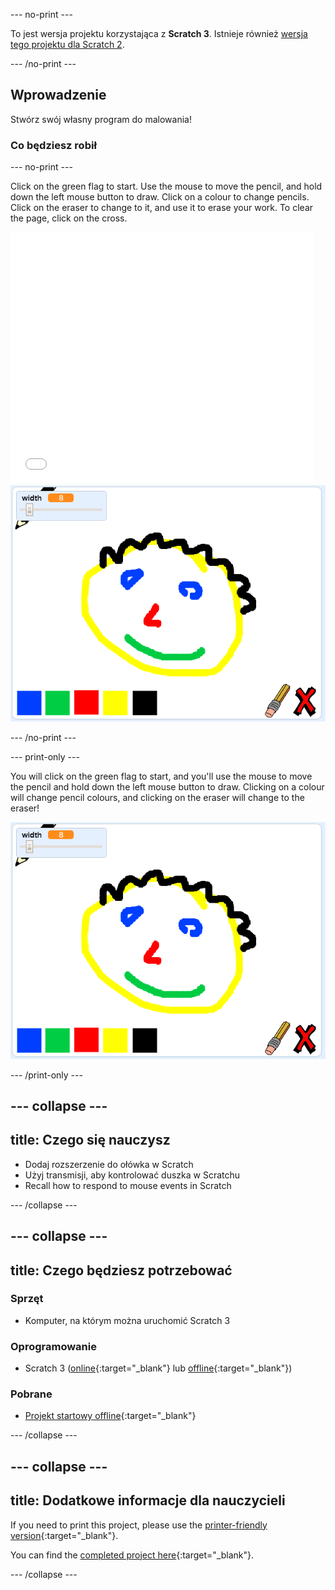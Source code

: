 \--- no-print \---

To jest wersja projektu korzystająca z **Scratch 3**. Istnieje również [wersja tego projektu dla Scratch 2](https://projects.raspberrypi.org/en/projects/paint-box-scratch2).

\--- /no-print \---

## Wprowadzenie

Stwórz swój własny program do malowania!

### Co będziesz robił

\--- no-print \---

Click on the green flag to start. Use the mouse to move the pencil, and hold down the left mouse button to draw. Click on a colour to change pencils. Click on the eraser to change to it, and use it to erase your work. To clear the page, click on the cross.

<div class="scratch-preview">
  <iframe allowtransparency="true" width="485" height="402" src="//scratch.mit.edu/projects/embed/267243161/?autostart=false" frameborder="0" scrolling="no"></iframe>
  <img src="images/showcase.png">
</div>

\--- /no-print \---

\--- print-only \---

You will click on the green flag to start, and you'll use the mouse to move the pencil and hold down the left mouse button to draw. Clicking on a colour will change pencil colours, and clicking on the eraser will change to the eraser!

![showcase](images/showcase.png)

\--- /print-only \---

## \--- collapse \---

## title: Czego się nauczysz

+ Dodaj rozszerzenie do ołówka w Scratch
+ Użyj transmisji, aby kontrolować duszka w Scratchu
+ Recall how to respond to mouse events in Scratch

\--- /collapse \---

## \--- collapse \---

## title: Czego będziesz potrzebować

### Sprzęt

+ Komputer, na którym można uruchomić Scratch 3

### Oprogramowanie

+ Scratch 3 ([online](http://rpf.io/scratchon){:target="_blank"} lub [offline](http://rpf.io/scratchoff){:target="_blank"})

### Pobrane

+ [Projekt startowy offline](http://rpf.io/p/en/paint-box-go){:target="_blank"}

\--- /collapse \---

## \--- collapse \---

## title: Dodatkowe informacje dla nauczycieli

If you need to print this project, please use the [printer-friendly version](https://projects.raspberrypi.org/en/projects/paint-box/print){:target="_blank"}.

You can find the [completed project here](http://rpf.io/p/en/paint-box-get){:target="_blank"}.

\--- /collapse \---